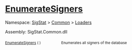 # [EnumerateSigners](./IDataSetLoader-100663880.md)

Namespace: [SigStat]() > [Common](./../../README.md) > [Loaders](./../README.md)

Assembly: SigStat.Common.dll

<sub>[EnumerateSigners](./IDataSetLoader-100663880.md) (  )</sub>&nbsp; &nbsp; &nbsp; &nbsp; &nbsp; &nbsp; &nbsp; &nbsp; &nbsp;<sub>Enumerates all signers of the database</sub>
